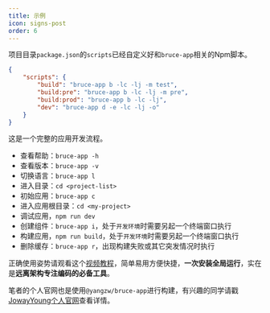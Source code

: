 ```yaml
---
title: 示例
icon: signs-post
order: 6
---
```


项目目录`package.json`的`scripts`已经自定义好和`bruce-app`相关的Npm脚本。

```json
{
	"scripts": {
		"build": "bruce-app b -lc -lj -m test",
		"build:pre": "bruce-app b -lc -lj -m pre",
		"build:prod": "bruce-app b -lc -lj",
		"dev": "bruce-app d -e -lc -lj -o"
	}
}
```

这是一个完整的应用开发流程。

- 查看帮助：`bruce-app -h`
- 查看版本：`bruce-app -v`
- 切换语言：`bruce-app l`
- 进入目录：`cd <project-list>`
- 初始应用：`bruce-app c`
- 进入应用根目录：`cd <my-project>`
- 调试应用，`npm run dev`
- 创建组件：`bruce-app i`，处于`开发环境`时需要另起一个终端窗口执行
- 构建应用，`npm run build`，处于`开发环境`时需要另起一个终端窗口执行
- 删除缓存：`bruce-app r`，出现构建失败或其它突发情况时执行

正确使用姿势请观看这个[视频教程](https://www.bilibili.com/video/BV1UK41157fX)，简单易用方便快捷，**一次安装全局运行**，实在是**远离架构专注编码的必备工具**。

笔者的个人官网也是使用`@yangzw/bruce-app`进行构建，有兴趣的同学请戳[JowayYoung个人官网](https://yangzw.vip)查看详情。